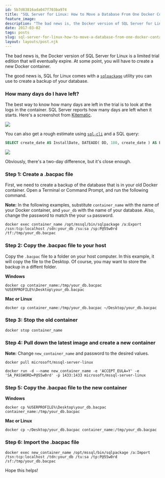 ```yaml
---
id: 5b7d83816ada047f703ba974
title: "SQL Server for Linux: How to Move a Database From One Docker Container to Another"
feature_image: 
description: "The bad news is, the Docker version of SQL Server for Linux is a limited trial edition that will eventually expire. At some point, you will…"
date: 2017-03-02
tags: posts
slug: sql-server-for-linux-how-to-move-a-database-from-one-docker-container-to-another
layout: layouts/post.njk
---
```


The bad news is, the Docker version of SQL Server for Linux is a limited trial edition that will eventually expire. At some point, you will have to create a new Docker container.

The good news is, SQL for Linux comes with a [`sqlpackage`](https://docs.microsoft.com/en-us/sql/linux/sql-server-linux-migrate-sqlpackage) utility you can use to create a backup of your database.

### How many days do I have left?

The best way to know how many days are left in the trial is to look at the logs in the container. SQL Server reports how many days are left when it starts. Here's a screenshot from [Kitematic](https://kitematic.com/).

![](/content/images/2017/03/sql_linux_container_logs.png)

You can also get a rough estimate using [`sql-cli`](https://github.com/hasankhan/sql-cli) and a SQL query:

```sql
SELECT create_date AS InstallDate, DATEADD( DD, 180, create_date ) AS ExpiryDate, ( 180 - DATEDIFF( DD, create_date, GETDATE() ) ) AS DaysLeft FROM sys.server_principals WHERE name = N'BUILTIN\Administrators'
```

![](/content/images/2017/03/mssql-expire-cli.png)

Obviously, there's a two-day difference, but it's close enough.

### Step 1: Create a .bacpac file

First, we need to create a backup of the database that is in your old Docker container. Open a Terminal or Command Prompt, and run the following command.

**Note:** In the following examples, substitute `container_name` with the name of your Docker container, and `your_db` with the name of your database. Also, change the password to match the your `sa` password.

```
docker exec container_name /opt/mssql/bin/sqlpackage /a:Export /ssn:tcp:localhost /sdn:your_db /su:sa /sp:P@55w0rd /tf:/tmp/your_db.bacpac
```

### Step 2: Copy the .bacpac file to your host

Copy the `.bacpac` file to a folder on your host computer. In this example, it will copy the file to the Desktop. Of course, you may want to store the backup in a diffent folder.

**Windows**

```
docker cp container_name:/tmp/your_db.bacpac %USERPROFILE%\Desktop\your_db.bacpac
```

**Mac or Linux**

```
docker cp container_name:/tmp/your_db.bacpac ~/Desktop/your_db.bacpac
```

### Step 3: Stop the old container

```
docker stop container_name
```

### Step 4: Pull down the latest image and create a new container

**Note:** Change `new_container_name` and password to the desired values.

```
docker pull microsoft/mssql-server-linux

docker run -d --name new_container_name -e 'ACCEPT_EULA=Y' -e 'SA_PASSWORD=P@55w0rd' -p 1433:1433 microsoft/mssql-server-linux
```

### Step 5: Copy the .bacpac file to the new container

**Windows**

```
docker cp %USERPROFILE%\Desktop\your_db.bacpac container_name:/tmp/your_db.bacpac
```

**Mac or Linux**

```
docker cp ~/Desktop/your_db.bacpac container_name:/tmp/your_db.bacpac
```

### Step 6: Import the .bacpac file

```
docker exec new_container_name /opt/mssql/bin/sqlpackage /a:Import /tsn:tcp:localhost /tdn:your_db /tu:sa /tp:P@55w0rd /sf:/tmp/your_db.bacpac
```

Hope this helps!
